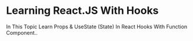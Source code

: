 # Learning React.JS With Hooks

In This Topic Learn Props & UseState (State) In React Hooks With Function Component..
